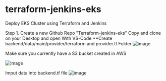 # terraform-jenkins-eks
Deploy EKS Cluster using Terraform and Jenkins

Step 1. Create a new Github Repo "Terraform-jenkins-eks" Copy and clone on your Desktop and open With VS-Code
**Create backend/data/main/provider/terraform and provider.tf Folder
![image](https://github.com/rogerbarrow/terraform-jenkins-eks/assets/46138186/28f539ef-4b33-42b7-bc04-2cf5e4eb5cd0)


Make sure you currently have a S3 bucket created in AWS

![image](https://github.com/rogerbarrow/terraform-jenkins-eks/assets/46138186/0227f41a-28f6-4ee7-bfb4-46549c2183ef)

Imput data into backend.tf file
![image](https://github.com/rogerbarrow/terraform-jenkins-eks/assets/46138186/f7add93d-3567-4442-b764-8ab01fca3f02)
